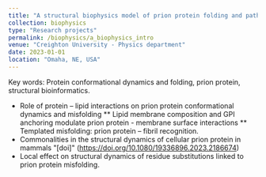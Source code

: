 ```yaml
---
title: "A structural biophysics model of prion protein folding and pathology"
collection: biophysics
type: "Research projects"
permalink: /biophysics/a_biophysics_intro
venue: "Creighton University - Physics department"
date: 2023-01-01
location: "Omaha, NE, USA"
---
```

Key words: Protein conformational dynamics and folding, prion protein, structural bioinformatics.

* Role of protein – lipid interactions on prion protein conformational dynamics and misfolding
  ** Lipid membrane composition and GPI anchoring modulate prion protein - membrane surface interactions 
  ** Templated misfolding: prion protein – fibril recognition.  
* Commonalities in the structural dynamics of cellular prion protein in mammals "[doi]" (https://doi.org/10.1080/19336896.2023.2186674)
* Local effect on structural dynamics of residue substitutions linked to prion protein misfolding.
  
